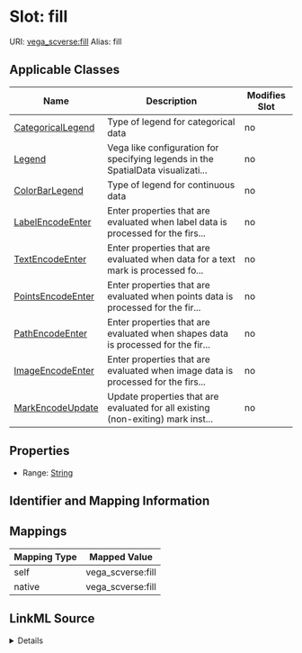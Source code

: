 

# Slot: fill 



URI: [vega_scverse:fill](https://w3id.org/scverse/vega-scverse/fill)
Alias: fill

<!-- no inheritance hierarchy -->





## Applicable Classes

| Name | Description | Modifies Slot |
| --- | --- | --- |
| [CategoricalLegend](CategoricalLegend.md) | Type of legend for categorical data |  no  |
| [Legend](Legend.md) | Vega like configuration for specifying legends in the SpatialData visualizati... |  no  |
| [ColorBarLegend](ColorBarLegend.md) | Type of legend for continuous data |  no  |
| [LabelEncodeEnter](LabelEncodeEnter.md) | Enter properties that are evaluated when label data is processed for the firs... |  no  |
| [TextEncodeEnter](TextEncodeEnter.md) | Enter properties that are evaluated when data for a text mark is processed fo... |  no  |
| [PointsEncodeEnter](PointsEncodeEnter.md) | Enter properties that are evaluated when points data is processed for the fir... |  no  |
| [PathEncodeEnter](PathEncodeEnter.md) | Enter properties that are evaluated when shapes data is processed for the fir... |  no  |
| [ImageEncodeEnter](ImageEncodeEnter.md) | Enter properties that are evaluated when image data is processed for the firs... |  no  |
| [MarkEncodeUpdate](MarkEncodeUpdate.md) | Update properties that are evaluated for all existing (non-exiting) mark inst... |  no  |







## Properties

* Range: [String](String.md)





## Identifier and Mapping Information








## Mappings

| Mapping Type | Mapped Value |
| ---  | ---  |
| self | vega_scverse:fill |
| native | vega_scverse:fill |




## LinkML Source

<details>
```yaml
name: fill
alias: fill
domain_of:
- Legend
- ImageEncodeEnter
- LabelEncodeEnter
- PointsEncodeEnter
- PathEncodeEnter
- TextEncodeEnter
- MarkEncodeUpdate
range: string

```
</details>
